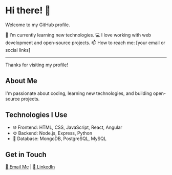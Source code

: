 # Hi there! 👋

Welcome to my GitHub profile.

🌱 I’m currently learning new technologies.
💻 I love working with web development and open-source projects.
📫 How to reach me: [your email or social links]

---
Thanks for visiting my profile!

## About Me

I'm passionate about coding, learning new technologies, and building open-source projects.

## Technologies I Use

- 🌐 Frontend: HTML, CSS, JavaScript, React, Angular
- ⚙️ Backend: Node.js, Express, Python
- 💾 Database: MongoDB, PostgreSQL, MySQL

## Get in Touch

[📧 Email Me](mailto:your.email@example.com) | [🔗 LinkedIn](https://linkedin.com/in/yourprofile)
